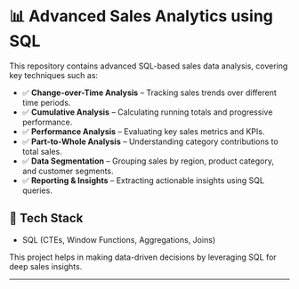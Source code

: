 # 📊 Advanced Sales Analytics using SQL  

This repository contains advanced SQL-based sales data analysis, covering key techniques such as:  

- ✅ **Change-over-Time Analysis** – Tracking sales trends over different time periods.  
- ✅ **Cumulative Analysis** – Calculating running totals and progressive performance.  
- ✅ **Performance Analysis** – Evaluating key sales metrics and KPIs.  
- ✅ **Part-to-Whole Analysis** – Understanding category contributions to total sales.  
- ✅ **Data Segmentation** – Grouping sales by region, product category, and customer segments.  
- ✅ **Reporting & Insights** – Extracting actionable insights using SQL queries.  

## 🚀 Tech Stack  
- SQL (CTEs, Window Functions, Aggregations, Joins)  

This project helps in making data-driven decisions by leveraging SQL for deep sales insights.  

---
